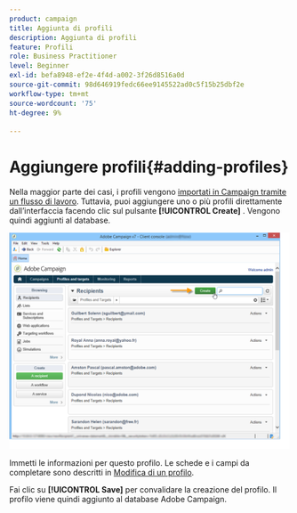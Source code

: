 ```yaml
---
product: campaign
title: Aggiunta di profili
description: Aggiunta di profili
feature: Profili
role: Business Practitioner
level: Beginner
exl-id: befa8948-ef2e-4f4d-a002-3f26d8516a0d
source-git-commit: 98d646919fedc66ee9145522ad0c5f15b25dbf2e
workflow-type: tm+mt
source-wordcount: '75'
ht-degree: 9%

---
```


# Aggiungere profili{#adding-profiles}

Nella maggior parte dei casi, i profili vengono [importati in Campaign tramite un flusso di lavoro](../../platform/using/import-export-workflows.md). Tuttavia, puoi aggiungere uno o più profili direttamente dall’interfaccia facendo clic sul pulsante **[!UICONTROL Create]** . Vengono quindi aggiunti al database.

![](assets/s_ncs_user_profile_add.png)

Immetti le informazioni per questo profilo. Le schede e i campi da completare sono descritti in [Modifica di un profilo](../../platform/using/editing-a-profile.md).

Fai clic su **[!UICONTROL Save]** per convalidare la creazione del profilo. Il profilo viene quindi aggiunto al database Adobe Campaign.

